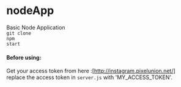 # nodeApp 
Basic Node Application<br>
<code>git clone</code><br>
<code>npm start</code><br>
#### Before using:
Get your access token from here :[http://instagram.pixelunion.net/]
<br>
replace the access token in <code>server.js</code> with 'MY_ACCESS_TOKEN'.
